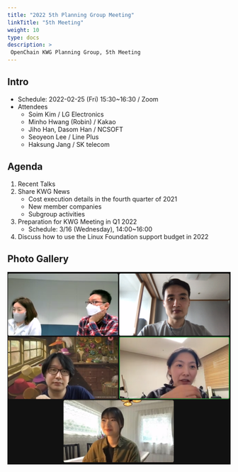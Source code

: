 ```yaml
---
title: "2022 5th Planning Group Meeting"
linkTitle: "5th Meeting"
weight: 10
type: docs
description: >
 OpenChain KWG Planning Group, 5th Meeting
---
```


## Intro

* Schedule: 2022-02-25 (Fri) 15:30~16:30 / Zoom
* Attendees
   * Soim Kim / LG Electronics
   * Minho Hwang (Robin) / Kakao 
   * Jiho Han, Dasom Han / NCSOFT 
   * Seoyeon Lee / Line Plus
   * Haksung Jang / SK telecom

## Agenda

1. Recent Talks
2. Share KWG News
    * Cost execution details in the fourth quarter of 2021
    * New member companies
    * Subgroup activities
3. Preparation for KWG Meeting in Q1 2022
    * Schedule: 3/16 (Wednesday), 14:00~16:00
4. Discuss how to use the Linux Foundation support budget in 2022

## Photo Gallery
![photo](./planning5.png)